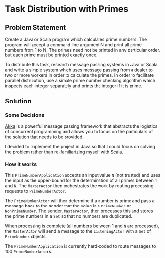 # Task Distribution with Primes

## Problem Statement

Create a Java or Scala program which calculates prime numbers. The program will accept a command line argument N and print all prime numbers from 1 to N. The primes need not be printed in any particular order, but each prime must be printed exactly once.

To distribute this task, research message passing systems in Java or Scala and write a simple system which uses message passing from a dealer to two or more workers in order to calculate the primes. In order to facilitate parallel distribution, use a simple prime number checking algorithm which inspects each integer separately and prints the integer if it is prime.

## Solution

### Some Decisions

[Akka](http://akka.io) is a powerful message passing framework that abstracts the logistics of concurrent programming and allows you to focus on the particulars of the solution that needs to be provided. 

I decided to implement the project in Java so that I could focus on solving the problem rather than re-familiarizing myself with Scala.

### How it works

This `PrimeNumberApplication` accepts an input value `N` (not trusted) and uses the input as the upper-bound for the determination of all primes between 1 and `N`. The `MasterActor` then orchestrates the work by routing processing requests to `PrimeNumberActor`.

The `PrimeNumberActor` will then determine if a number is prime and pass a message back to the sender that the value is a `PrimeNumber` or `NonPrimeNumber`. The sender, `MasterActor`, then processes this and stores the prime numbers in a `Set` so that no numbers are duplicated.

When processing is complete (all numbers between 1 and `N` are processed), the `MasterActor` will send a message to the `ListeningActor` with a `Set` of `PrimeNumber` objects. 

The `PrimeNumberApplication` is currently hard-coded to route messages to 100 `PrimeNumberActor`s.